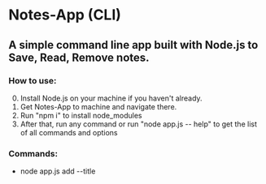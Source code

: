 # Notes-App (CLI)

## A simple command line app built with Node.js to Save, Read, Remove notes.

### How to use:

0. Install Node.js on your machine if you haven't already.
1. Get Notes-App to machine and navigate there.
2. Run "npm i" to install node_modules
3. After that, run any command or run "node app.js -- help" to get the list of all commands and options

### Commands:

- node app.js add --title <TITLE> --body <BODY> [Add a new note]
- node app.js remove --title <TITLE> [Remove a note]
- node app.js read --title <TITLE> [Read a note]
- node app.js list [Get the list of all notes]

### Options:

- --help [Show help]
- --version [Show version number]
- --title <TITLE> [Required for add, remove and read]
- --body <BODY> [Required for add]

### Example:

- node app.js add --title "My note's title" --body "My note's body"
